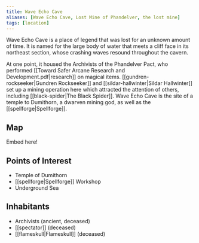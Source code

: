 ```yaml
---
title: Wave Echo Cave
aliases: [Wave Echo Cave, Lost Mine of Phandelver, the lost mine]
tags: [location]
---
```

Wave Echo Cave is a place of legend that was lost for an unknown amount of time. It is named for the large body of water that meets a cliff face in its northeast section, whose crashing waves resound throughout the cavern.

At one point, it housed the Archivists of the Phandelver Pact, who performed [[Toward Safer Arcane Research and Development.pdf|research]] on magical items. [[gundren-rockseeker|Gundren Rockseeker]] and [[sildar-hallwinter|Sildar Hallwinter]] set up a mining operation here which attracted the attention of others, including [[black-spider|The Black Spider]]. Wave Echo Cave is the site of a temple to Dumithorn, a dwarven mining god, as well as the [[spellforge|Spellforge]].

## Map
Embed here!

## Points of Interest
- Temple of Dumithorn
- [[spellforge|Spellforge]] Workshop
- Underground Sea

## Inhabitants
- Archivists (ancient, deceased)
- [[spectator]] (deceased)
- [[flameskull|Flameskull]] (deceased)